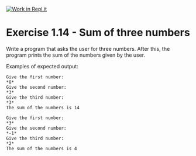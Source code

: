 [![Work in Repl.it](https://classroom.github.com/assets/work-in-replit-14baed9a392b3a25080506f3b7b6d57f295ec2978f6f33ec97e36a161684cbe9.svg)](https://classroom.github.com/online_ide?assignment_repo_id=5474893&assignment_repo_type=AssignmentRepo)
# Exercise 1.14 - Sum of three numbers

Write a program that asks the user for three numbers. After this, the program prints the sum of the numbers given by the user.

Examples of expected output:

```plaintext
Give the first number:
*8*
Give the second number:
*3*
Give the third number:
*3*
The sum of the numbers is 14
```

```plaintext
Give the first number:
*3*
Give the second number:
*-1*
Give the third number:
*2*
The sum of the numbers is 4
```
